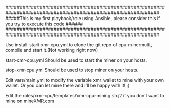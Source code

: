 ##############################################################################################################
#####This is my first playbook/role using Ansible, please consider this if you try to execute this code.######
##############################################################################################################

Use install-start-xmr-cpu.yml to clone the git repo of cpu-minermulti, compile and start it.(Not working right now)

start-xmr-cpu.yml
Should be used to start the miner on your hosts.

stop-xmr-cpu.yml
Should be used to stop miner on your hosts.

Edit vars/main.yml to modify the variable xmr_wallet to mine with your own wallet. Or you can let mine there and I'll be happy with it! ;)

Edit the roles/xmr-cpu/templates/xmr-cpu-mining.sh.j2 if you don't want to mine on mineXMR.com

